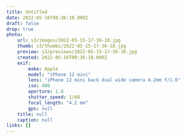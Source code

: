 ```yaml
---
title: Untitled
date: 2022-05-16T00:36:18.000Z
draft: false
drop: true
photo:
    url: s3/images/2022-05-15-17-36-18.jpg
    thumb: s3/thumbs/2022-05-15-17-36-18.jpg
    preview: s3/previews/2022-05-15-17-36-18.jpg
    created: 2022-05-16T00:36:18.000Z
    exif:
        make: Apple
        model: "iPhone 12 mini"
        lens: "iPhone 12 mini back dual wide camera 4.2mm f/1.6"
        iso: 400
        aperture: 1.6
        shutter_speed: 1/60
        focal_length: "4.2 mm"
        gps: null
    title: null
    caption: null
links: []
---
```


